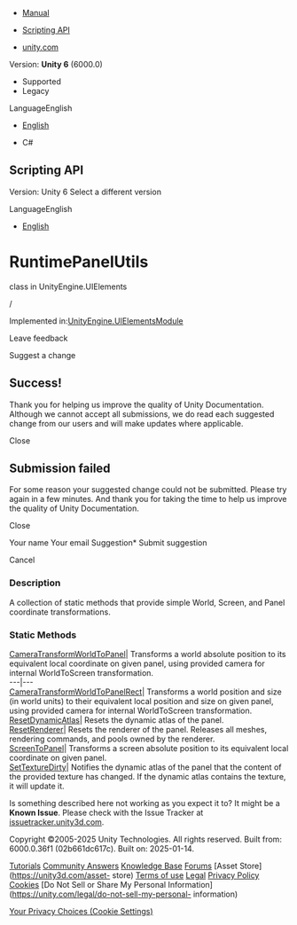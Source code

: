 [ ]()

  * [Manual](../Manual/index.html)
  * [Scripting API](../ScriptReference/index.html)

  * [unity.com](https://unity.com/)

Version: **Unity 6** (6000.0)

  * Supported
  * Legacy

LanguageEnglish

  * [English]()

  * C#

[ ](https://docs.unity3d.com)

## Scripting API

Version: Unity 6 Select a different version

LanguageEnglish

  * [English]()

# RuntimePanelUtils

class in UnityEngine.UIElements

/

Implemented
in:[UnityEngine.UIElementsModule](UnityEngine.UIElementsModule.html)

Leave feedback

Suggest a change

## Success!

Thank you for helping us improve the quality of Unity Documentation. Although
we cannot accept all submissions, we do read each suggested change from our
users and will make updates where applicable.

Close

## Submission failed

For some reason your suggested change could not be submitted. Please <a>try
again</a> in a few minutes. And thank you for taking the time to help us
improve the quality of Unity Documentation.

Close

Your name Your email Suggestion* Submit suggestion

Cancel

[ ]()

### Description

A collection of static methods that provide simple World, Screen, and Panel
coordinate transformations.

### Static Methods

[CameraTransformWorldToPanel](UIElements.RuntimePanelUtils.CameraTransformWorldToPanel.html)|
Transforms a world absolute position to its equivalent local coordinate on
given panel, using provided camera for internal WorldToScreen transformation.  
---|---  
[CameraTransformWorldToPanelRect](UIElements.RuntimePanelUtils.CameraTransformWorldToPanelRect.html)|
Transforms a world position and size (in world units) to their equivalent
local position and size on given panel, using provided camera for internal
WorldToScreen transformation.  
[ResetDynamicAtlas](UIElements.RuntimePanelUtils.ResetDynamicAtlas.html)|
Resets the dynamic atlas of the panel.  
[ResetRenderer](UIElements.RuntimePanelUtils.ResetRenderer.html)|  Resets the
renderer of the panel. Releases all meshes, rendering commands, and pools
owned by the renderer.  
[ScreenToPanel](UIElements.RuntimePanelUtils.ScreenToPanel.html)|  Transforms
a screen absolute position to its equivalent local coordinate on given panel.  
[SetTextureDirty](UIElements.RuntimePanelUtils.SetTextureDirty.html)|
Notifies the dynamic atlas of the panel that the content of the provided
texture has changed. If the dynamic atlas contains the texture, it will update
it.  
  
Is something described here not working as you expect it to? It might be a
**Known Issue**. Please check with the Issue Tracker at
[issuetracker.unity3d.com](https://issuetracker.unity3d.com).

Copyright ©2005-2025 Unity Technologies. All rights reserved. Built from:
6000.0.36f1 (02b661dc617c). Built on: 2025-01-14.

[Tutorials](https://unity3d.com/learn) [Community
Answers](https://answers.unity3d.com) [Knowledge
Base](https://support.unity3d.com/hc/en-us)
[Forums](https://forum.unity3d.com) [Asset Store](https://unity3d.com/asset-
store) [Terms of use](https://docs.unity3d.com/Manual/TermsOfUse.html)
[Legal](https://unity.com/legal) [Privacy
Policy](https://unity.com/legal/privacy-policy)
[Cookies](https://unity.com/legal/cookie-policy) [Do Not Sell or Share My
Personal Information](https://unity.com/legal/do-not-sell-my-personal-
information)

[Your Privacy Choices (Cookie Settings)](javascript:void\(0\);)

